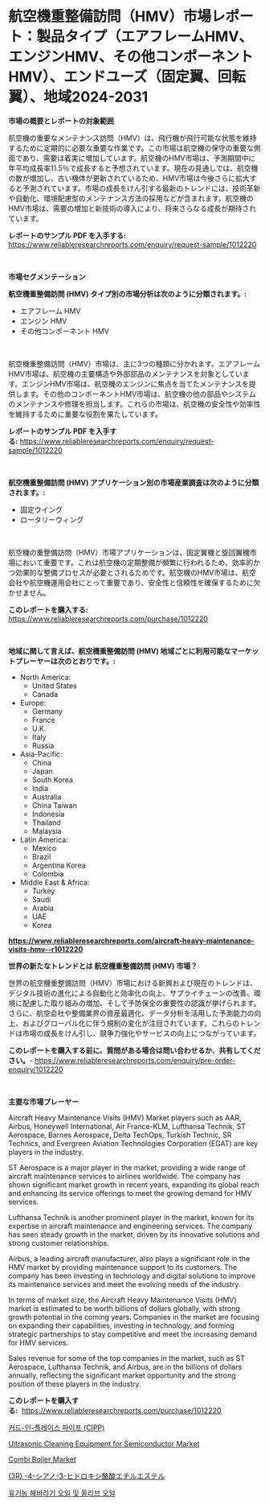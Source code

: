<p><h1>航空機重整備訪問（HMV）市場レポート：製品タイプ（エアフレームHMV、エンジンHMV、その他コンポーネントHMV）、エンドユーズ（固定翼、回転翼）、地域2024-2031</h1></p><p><strong>市場の概要とレポートの対象範囲</strong></p>
<p><p>航空機の重要なメンテナンス訪問（HMV）は、飛行機が飛行可能な状態を維持するために定期的に必要な重要な作業です。この市場は航空機の保守の重要な側面であり、需要は着実に増加しています。航空機のHMV市場は、予測期間中に年平均成長率11.5％で成長すると予想されています。現在の見通しでは、航空機の数が増加し、古い機体が更新されているため、HMV市場は今後さらに拡大すると予測されています。市場の成長をけん引する最新のトレンドには、技術革新や自動化、環境配慮型のメンテナンス方法の採用などが含まれます。航空機のHMV市場は、需要の増加と新技術の導入により、将来さらなる成長が期待されています。</p></p>
<p><strong>レポートのサンプル PDF を入手する:</strong> <a href="https://www.reliableresearchreports.com/enquiry/request-sample/1012220">https://www.reliableresearchreports.com/enquiry/request-sample/1012220</a></p>
<p>&nbsp;</p>
<p><strong>市場セグメンテーション</strong></p>
<p><strong>航空機重整備訪問 (HMV) タイプ別の市場分析は次のように分類されます。:</strong></p>
<p><ul><li>エアフレーム HMV</li><li>エンジン HMV</li><li>その他コンポーネント HMV</li></ul></p>
<p>&nbsp;</p>
<p><p>航空機重整備訪問（HMV）市場は、主に3つの種類に分かれます。エアフレームHMV市場は、航空機の主要構造や外部部品のメンテナンスを対象としています。エンジンHMV市場は、航空機のエンジンに焦点を当てたメンテナンスを提供します。その他のコンポーネントHMV市場は、航空機の他の部品やシステムのメンテナンスや修理を担当します。これらの市場は、航空機の安全性や効率性を維持するために重要な役割を果たしています。</p></p>
<p><strong>レポートのサンプル PDF を入手する:</strong>&nbsp;<a href="https://www.reliableresearchreports.com/enquiry/request-sample/1012220">https://www.reliableresearchreports.com/enquiry/request-sample/1012220</a></p>
<p>&nbsp;</p>
<p><strong> 航空機重整備訪問 (HMV) アプリケーション別の市場産業調査は次のように分類されます。:</strong></p>
<p><ul><li>固定ウイング</li><li>ロータリーウィング</li></ul></p>
<p>&nbsp;</p>
<p><p>航空機の重整備訪問（HMV）市場アプリケーションは、固定翼機と旋回翼機市場において重要です。これは航空機の定期整備が頻繁に行われるため、効率的かつ効果的な整備プロセスが必要とされるためです。航空機のHMV市場は、航空会社や航空機運用会社にとって重要であり、安全性と信頼性を確保するために欠かせません。</p></p>
<p><strong>このレポートを購入する:</strong>&nbsp; <a href="https://www.reliableresearchreports.com/purchase/1012220">https://www.reliableresearchreports.com/purchase/1012220</a></p>
<p>&nbsp;</p>
<p><strong>地域に関して言えば、航空機重整備訪問 (HMV) 地域ごとに利用可能なマーケットプレーヤーは次のとおりです。:</strong></p>
<p><ul>
    <li>
        North America:
        <ul>
            <li>United States</li>
            <li>Canada</li>
        </ul>
    </li>
    <li>
        Europe:
        <ul>
            <li>Germany</li>
            <li>France</li>
            <li>U.K.</li>
            <li>Italy</li>
            <li>Russia</li>
        </ul>
    </li>
    <li>
        Asia-Pacific:
        <ul>
            <li>China</li>
            <li>Japan</li>
            <li>South Korea</li>
            <li>India</li>
            <li>Australia</li>
            <li>China Taiwan</li>
            <li>Indonesia</li>
            <li>Thailand</li>
            <li>Malaysia</li>
        </ul>
    </li>
    <li>
        Latin America:
        <ul>
            <li>Mexico</li>
            <li>Brazil</li>
            <li>Argentina Korea</li>
            <li>Colombia</li>
        </ul>
    </li>
    <li>
        Middle East & Africa:
        <ul>
            <li>Turkey</li>
            <li>Saudi</li>
            <li>Arabia</li>
            <li>UAE</li>
            <li>Korea</li>
        </ul>
    </li>
    </ul></p>
<p><strong><a href="https://www.reliableresearchreports.com/aircraft-heavy-maintenance-visits-hmv--r1012220">https://www.reliableresearchreports.com/aircraft-heavy-maintenance-visits-hmv--r1012220</a></strong>&nbsp;</p>
<p><strong>世界の新たなトレンドとは 航空機重整備訪問 (HMV) 市場？</strong></p>
<p><p>世界の航空機重整備訪問（HMV）市場における新興および現在のトレンドは、デジタル技術の進化による自動化と効率化の向上、サプライチェーンの改善、環境に配慮した取り組みの増加、そして予防保全の重要性の認識が挙げられます。さらに、航空会社や整備業界の資産最適化、データ分析を活用した予測能力の向上、およびグローバル化に伴う規制の変化が注目されています。これらのトレンドは市場の成長をけん引し、競争力強化やサービスの向上につながっています。</p></p>
<p><strong>このレポートを購入する前に、質問がある場合は問い合わせるか、共有してください。</strong>- <a href="https://www.reliableresearchreports.com/enquiry/pre-order-enquiry/1012220">https://www.reliableresearchreports.com/enquiry/pre-order-enquiry/1012220</a></p>
<p>&nbsp;</p>
<p><strong>主要な市場プレーヤー</strong></p>
<p><p>Aircraft Heavy Maintenance Visits (HMV) Market players such as AAR, Airbus, Honeywell International, Air France-KLM, Lufthansa Technik, ST Aerospace, Barnes Aerospace, Delta TechOps, Turkish Technic, SR Technics, and Evergreen Aviation Technologies Corporation (EGAT) are key players in the industry. </p><p>ST Aerospace is a major player in the market, providing a wide range of aircraft maintenance services to airlines worldwide. The company has shown significant market growth in recent years, expanding its global reach and enhancing its service offerings to meet the growing demand for HMV services.</p><p>Lufthansa Technik is another prominent player in the market, known for its expertise in aircraft maintenance and engineering services. The company has seen steady growth in the market, driven by its innovative solutions and strong customer relationships.</p><p>Airbus, a leading aircraft manufacturer, also plays a significant role in the HMV market by providing maintenance support to its customers. The company has been investing in technology and digital solutions to improve its maintenance services and meet the evolving needs of the industry.</p><p>In terms of market size, the Aircraft Heavy Maintenance Visits (HMV) market is estimated to be worth billions of dollars globally, with strong growth potential in the coming years. Companies in the market are focusing on expanding their capabilities, investing in technology, and forming strategic partnerships to stay competitive and meet the increasing demand for HMV services.</p><p>Sales revenue for some of the top companies in the market, such as ST Aerospace, Lufthansa Technik, and Airbus, are in the billions of dollars annually, reflecting the significant market opportunity and the strong position of these players in the industry.</p></p>
<p><strong>このレポートを購入する:</strong>&nbsp;&nbsp;<a href="https://www.reliableresearchreports.com/purchase/1012220">https://www.reliableresearchreports.com/purchase/1012220</a></p>
<p><p><a href="https://medium.com/@stanleylyittle554467/cured-in-place-pipe-cipp-%EC%8B%9C%EC%9E%A5-%EC%98%88%EC%B8%A1-%EC%8B%9C%EC%9E%A5-%EB%8F%99%ED%96%A5-%EB%B0%8F-%EC%98%81%ED%96%A5-%EB%B6%84%EC%84%9D-2024-2031-bd54e00a76ca">커드-인-플레이스 파이프 (CIPP)</a></p><p><a href="https://github.com/brentleyjimmiealvaradoz4l1rea/Market-Research-Report-List-2/blob/main/ultrasonic-cleaning-equipment-for-semiconductor-market.md">Ultrasonic Cleaning Equipment for Semiconductor Market</a></p><p><a href="https://issuu.com/reportprime-2/docs/combi-boiler-market-size-2030.pptx">Combi Boiler Market</a></p><p><a href="https://medium.com/@demarcuskuhlman/3r-4-%E3%82%B7%E3%82%A2%E3%83%8E-3-%E3%83%92%E3%83%89%E3%83%AD%E3%82%AD%E3%82%B7%E9%85%AA%E9%85%B8%E3%82%A8%E3%83%81%E3%83%AB%E3%82%A8%E3%82%B9%E3%83%86%E3%83%AB%E5%B8%82%E5%A0%B4%E8%A6%8F%E6%A8%A1%E3%81%A8%E3%82%B7%E3%82%A7%E3%82%A2%E5%88%86%E6%9E%90-%E6%88%90%E9%95%B7%E5%8B%95%E5%90%91%E3%81%A8%E4%BA%88%E6%B8%AC-2024%E5%B9%B4-2031%E5%B9%B4-3d55256f6911">(3R) -4-シアノ-3-ヒドロキシ酪酸エチルエステル</a></p><p><a href="https://github.com/alpinestartsekian/Market-Research-Report-List-1/blob/main/1547581113354.md">유기농 해바라기 오일 및 올리브 오일</a></p></p>